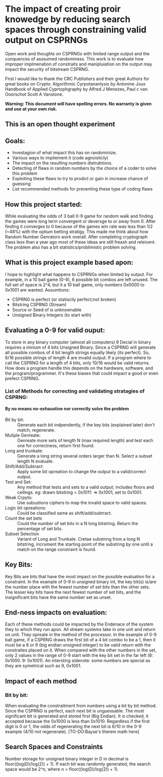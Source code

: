 # The impact of creating proir knowedge by reducing search spaces through constraining valid output on CSPRNGs
Open work and thoughts on CSPRNGs with limited range output and the conquences of asssumed randominess. This work is to evaluate how improper implmenation of constraits and manipluiation on the output may impact the security of bitstream CSPRNG.

First I would like to thank the CRC Publishers and their great Authors for great books on Crypto:
Algorithmic Cyrpotananlysis by Antonine Joux
Handbook of Applied Cyprtophgraphy by Alfred J Menezes, Paul c van Ooorschot Scott A Vanstone.

<b>
Warning:
This document will have spelling errors.
No warranty is given and use at your own risk.
</b>
<h2>This is an open thought experiment</h2>
<h2>Goals:</h2>
<ul>
  <li>Investagion of what impact this has on randominize.</li>
  <li>Various ways to impliement it (code agnoisticly)
  <li>The impact on the resulting numbers distrubtions.</li>
  <li>Detecting of flaws in random numbers by the choice of a coder to solve this problem</li>
  <li>Exploiting these flaws to try to prodict or gain in increase chance of guessing</li>
  <li>List recommended methods for preventing these type of coding flaws</li>
 </ul>
<h2>How this project started:</h2>
<p>
  While evaluating the odds of 3 ball 0-9 game for random walk and finding the games were long term convergent or deversge to or away from 0. After finding it converges to 0 because of the games win rate was less than 1/2 (~48%) with the optium betting stratigy. This made me think about how Random Number Genrators work overall. After completing cryptograph class less than a year ago most of these ideas are still freash and releivent. The problem also has a bit statistics/problimistic problem solving.
  </p>

<h2>What is this project example based apon:</h2>
I hope to highlight what happens to CSPRNGs when limited by output. For example, in a 10 ball game (0-9), 6 possible bit combos are left unused. The full set of space is 2^4, but it a 10 ball game, only numbers 0x0000 to 0x1001 are wanted. <th>Assumtions:</th>
<ul>
  <li>CSPRNG is perfect (or statiscily perfect;not broken)</li>
  <li>Bitstring CSPRNG (Stream)</li>
  <li>Source or Seed of is unknownable</li>
  <li>Unsigned Binary Integers (to start with)</li>
</ul>

<h2>Evaluating a 0-9 for valid ouput:</h2>
To store in any binary computer (almost all computers) 9 Decial in binary requires a minium of 4 bits Unsigned Binary. Since a CSPRNG will generate all possible combos of 4 bit length strings equally likely (its perfect). So, 6/16 possible strings of length 4 are invalid output. If a program where to call the CSPRNG for a length of 4 bits, only 10/16 would be valid returns. How does a program handle this depends on the hardware, software, and the program/programmer. It's these biases that could impact a good or even prefect CSPRNG.

<h3>List of Methods for correcting and validating stratagies of CSPRNG:
<h4>By no means no-exhaustive nor correctly solve the problem</h4>
<dl>
  <dt>Bit by bit:</dt>
    <dd>Generate each bit indpendently, if the key bits (explained later) don't match, regenerate.</dd>
  <dt>Muliple Genreate:</dt>
    <dd>Genreate more sets of length N (max required length) and test each one for correctness, return first found.</dd>
  <dt>Long and trunkate:</dt>
  <dd>Generate a long string several orders larger than N. Select a subset length N evaluate.</dd>
  <dt>Shift/Add/Subtract:</dt>
  <dd>Apply some bit opreation to change the output to a valid/correct output.</dd>
  <dt>Test and Set:</dt>
  <dd>Any method that tests and sets to a valid output; includes floors and ceilings. eg: drawn bitstring = 0x1011: => 0x1001, set to 0x1001.</dd>
  <dt>Weak Crpyto:</dt>
  <dd>Use subustions ciphers to map the invalid space to valid spaces.</dd>
  <dt>Logic bit opreations:</dt>
  <dd>Could be classified same as shift/add/subtract.</dd>
  <dt>Count the set bets</dt>
  <dd>Could the number of set bits in a N long bitstring. Return the percentage of set bits. </dd>
  <dt>Subset Selection</dt>
  <dd>Variant of Long and Trunkate. Cretae substring from a long N bitstring, incrument the starting point of the substring by one until a match on the range constraint is found.</dd>
</dl>

<h2>Key Bits:</h2>
<p>
Key Bits are bits that have the most impact on the possible evaluation for a constraint.
In the example of 0-9 in unsigned binary int, the key bit(s) is/are the number place with the fewest number of set bits than the other sets. The lesser key bits have the next fewest number of set bits, and the insignificant bits have the same number set as unset.
</p>
<h2>End-ness impacts on evaluation:</h2>
<p>
Each of these methods could be impacted by the Endenace of the system they to which they run apon. All stream systems take in one unit and return on unit. They opreate in the method of the processor. In the example of 0-9 ball game, if a CSPRNG draws the first bit of a 4 bit combo to be a 1, then it must be a 8 or 9 (big endian unsigned integer) to be valid return with the constraites placed on it. When compared with the other numbers in the set, only 2 values in the range of 0-9 start with the key bit set in the far left (8: 0x1000. 9: 0x1001). An intersting sidenote: some numbers are special as they are symetrical such as 9, 0x1001.
</p>
<h2>Impact of each method</h2>
<h3>Bit by bit:</h3>
<p>
When evaluating the constraitment from numbers using a bit by bit method. Since the CSPRNG is perfect, each next bit is unguessable. The most significant bit is generated and stored first (Big Endian). It is checked, it accepted because the 0x1000 is less than 0x1010. Regardless if the first digit is 0 or 1, the odds of regenerating the next bit is 6/10 in the 0-9 example (4/10 not regenerate). [TO-DO:Bayse's therem math here]
</p>

<h2>Search Spaces and Constraints</h2>
Number storage for unsigned binary integer in D in decimal is floor((log(D)/log(2)) + 1). If each bit was randomly generated, the search space would be 2^n, where n = floor((log(D)/log(2)) + 1).
